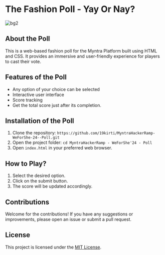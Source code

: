 # The Fashion Poll - Yay Or Nay? 

![bg2](https://github.com/user-attachments/assets/8a4a2112-12f5-46c9-9886-00ffeddcaeb0)


## About the Poll 

This is a web-based fashion poll for the Myntra Platform built using HTML and CSS. It provides an immersive and user-friendly experience for players to cast their vote.

## Features of the Poll 

- Any option of your choice can be selected
- Interactive user interface
- Score tracking
- Get the total score just after its completion.

## Installation of the Poll 

1. Clone the repository: `https://github.com/19kirti/MyntraHackerRamp-WeForShe-24--Poll.git`
2. Open the project folder: `cd MyntraHackerRamp - WeForShe'24 - Poll`
3. Open `index.html` in your preferred web browser.

## How to Play?

1. Select the desired option.
2. Click on the submit button.
4. The score will be updated accordingly.

## Contributions

Welcome for the contributions! If you have any suggestions or improvements, please open an issue or submit a pull request.

## License

This project is licensed under the [MIT License](LICENSE).
